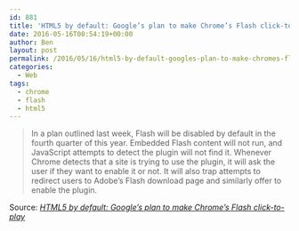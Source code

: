 ```yaml
---
id: 881
title: 'HTML5 by default: Google’s plan to make Chrome’s Flash click-to-play'
date: 2016-05-16T00:54:19+00:00
author: Ben
layout: post
permalink: /2016/05/16/html5-by-default-googles-plan-to-make-chromes-flash-click-to-play/
categories:
  - Web
tags:
  - chrome
  - flash
  - html5
---
```

> In a plan outlined last week, Flash will be disabled by default in the fourth quarter of this year. Embedded Flash content will not run, and JavaScript attempts to detect the plugin will not find it. Whenever Chrome detects that a site is trying to use the plugin, it will ask the user if they want to enable it or not. It will also trap attempts to redirect users to Adobe&#8217;s Flash download page and similarly offer to enable the plugin.

Source: _[HTML5 by default: Google’s plan to make Chrome’s Flash click-to-play](http://arstechnica.com/information-technology/2016/05/html5-by-default-googles-plan-to-make-chromes-flash-click-to-play/)_